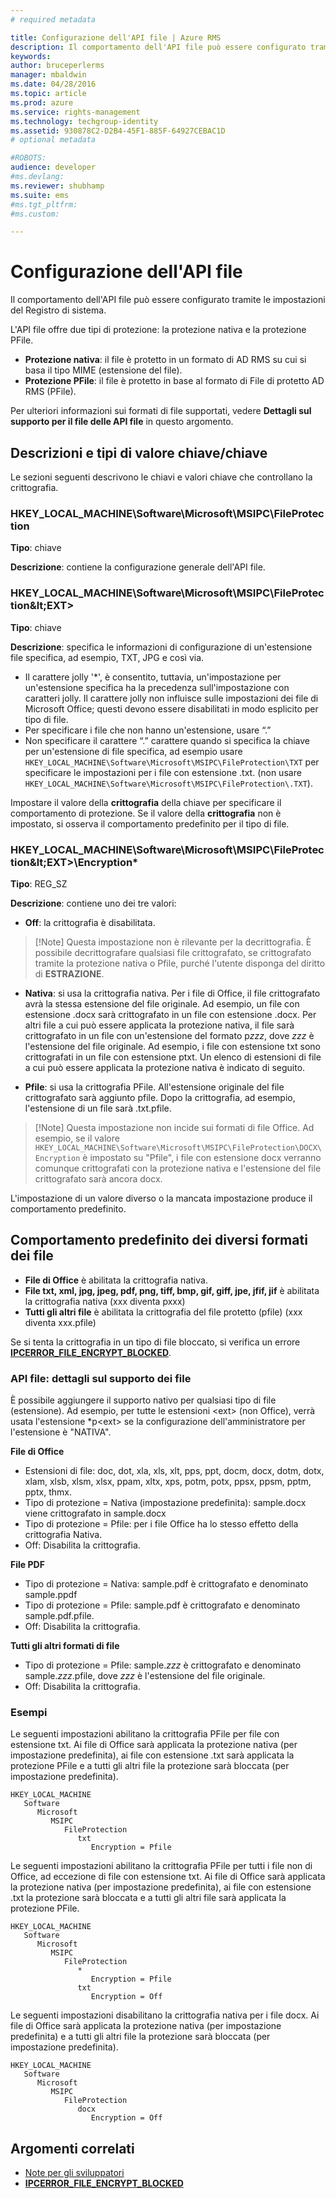 ```yaml
---
# required metadata

title: Configurazione dell'API file | Azure RMS
description: Il comportamento dell'API file può essere configurato tramite le impostazioni del Registro di sistema.
keywords:
author: bruceperlerms
manager: mbaldwin
ms.date: 04/28/2016
ms.topic: article
ms.prod: azure
ms.service: rights-management
ms.technology: techgroup-identity
ms.assetid: 930878C2-D2B4-45F1-885F-64927CEBAC1D
# optional metadata

#ROBOTS:
audience: developer
#ms.devlang:
ms.reviewer: shubhamp
ms.suite: ems
#ms.tgt_pltfrm:
#ms.custom:

---
```


# Configurazione dell'API file


Il comportamento dell'API file può essere configurato tramite le impostazioni del Registro di sistema.

L'API file offre due tipi di protezione: la protezione nativa e la protezione PFile.

-   **Protezione nativa**: il file è protetto in un formato di AD RMS su cui si basa il tipo MIME (estensione del file).
-   **Protezione PFile**: il file è protetto in base al formato di File di protetto AD RMS (PFile).

Per ulteriori informazioni sui formati di file supportati, vedere **Dettagli sul supporto per il file delle API file** in questo argomento.

## Descrizioni e tipi di valore chiave/chiave

Le sezioni seguenti descrivono le chiavi e valori chiave che controllano la crittografia.

### HKEY_LOCAL_MACHINE\Software\Microsoft\MSIPC\FileProtection

**Tipo**: chiave

**Descrizione**: contiene la configurazione generale dell'API file.

### HKEY_LOCAL_MACHINE\Software\Microsoft\MSIPC\FileProtection\&lt;EXT&gt;

**Tipo**: chiave

**Descrizione**: specifica le informazioni di configurazione di un'estensione file specifica, ad esempio, TXT, JPG e così via.

- Il carattere jolly '*', è consentito, tuttavia, un'impostazione per un'estensione specifica ha la precedenza sull'impostazione con caratteri jolly. Il carattere jolly non influisce sulle impostazioni dei file di Microsoft Office; questi devono essere disabilitati in modo esplicito per tipo di file.
- Per specificare i file che non hanno un'estensione, usare “.”
- Non specificare il carattere “.” carattere quando si specifica la chiave per un'estensione di file specifica, ad esempio usare `HKEY_LOCAL_MACHINE\Software\Microsoft\MSIPC\FileProtection\TXT` per specificare le impostazioni per i file con estensione .txt. (non usare `HKEY_LOCAL_MACHINE\Software\Microsoft\MSIPC\FileProtection\.TXT`).

Impostare il valore della **crittografia** della chiave per specificare il comportamento di protezione. Se il valore della **crittografia** non è impostato, si osserva il comportamento predefinito per il tipo di file.


### HKEY_LOCAL_MACHINE\Software\Microsoft\MSIPC\FileProtection\&lt;EXT&gt;\Encryption*

**Tipo**: REG_SZ

**Descrizione**: contiene uno dei tre valori:

- **Off**: la crittografia è disabilitata.

> [!Note] Questa impostazione non è rilevante per la decrittografia. È possibile decrittografare qualsiasi file crittografato, se crittografato tramite la protezione nativa o Pfile, purché l'utente disponga del diritto di **ESTRAZIONE**.

- **Nativa**: si usa la crittografia nativa. Per i file di Office, il file crittografato avrà la stessa estensione del file originale. Ad esempio, un file con estensione .docx sarà crittografato in un file con estensione .docx. Per altri file a cui può essere applicata la protezione nativa, il file sarà crittografato in un file con un'estensione del formato p*zzz*, dove *zzz* è l'estensione del file originale. Ad esempio, i file con estensione txt sono crittografati in un file con estensione ptxt. Un elenco di estensioni di file a cui può essere applicata la protezione nativa è indicato di seguito.

- **Pfile**: si usa la crittografia PFile. All'estensione originale del file crittografato sarà aggiunto pfile. Dopo la crittografia, ad esempio, l'estensione di un file sarà .txt.pfile.


> [!Note] Questa impostazione non incide sui formati di file Office. Ad esempio, se il valore `HKEY_LOCAL_MACHINE\Software\Microsoft\MSIPC\FileProtection\DOCX\Encryption` è impostato su &quot;Pfile", i file con estensione docx verranno comunque crittografati con la protezione nativa e l'estensione del file crittografato sarà ancora docx.

L'impostazione di un valore diverso o la mancata impostazione produce il comportamento predefinito.

## Comportamento predefinito dei diversi formati dei file

-   **File di Office** è abilitata la crittografia nativa.
-   **File txt, xml, jpg, jpeg, pdf, png, tiff, bmp, gif, giff, jpe, jfif, jif** è abilitata la crittografia nativa (xxx diventa pxxx)
-   **Tutti gli altri file** è abilitata la crittografia del file protetto (pfile) (xxx diventa xxx.pfile)

Se si tenta la crittografia in un tipo di file bloccato, si verifica un errore [**IPCERROR\_FILE\_ENCRYPT\_BLOCKED**](/rights-management/sdk/2.1/api/win/error%20codes).

### API file: dettagli sul supporto dei file

È possibile aggiungere il supporto nativo per qualsiasi tipo di file (estensione). Ad esempio, per tutte le estensioni &lt;ext&gt; (non Office), verrà usata l'estensione \*p&lt;ext&gt; se la configurazione dell'amministratore per l'estensione è "NATIVA".

**File di Office**

-   Estensioni di file: doc, dot, xla, xls, xlt, pps, ppt, docm, docx, dotm, dotx, xlam, xlsb, xlsm, xlsx, ppam, xltx, xps, potm, potx, ppsx, ppsm, pptm, pptx, thmx.
-   Tipo di protezione = Nativa (impostazione predefinita): sample.docx viene crittografato in sample.docx
-   Tipo di protezione = Pfile: per i file Office ha lo stesso effetto della crittografia Nativa.
-   Off: Disabilita la crittografia.

**File PDF**

-   Tipo di protezione = Nativa: sample.pdf è crittografato e denominato sample.ppdf
-   Tipo di protezione = Pfile: sample.pdf è crittografato e denominato sample.pdf.pfile.
-   Off: Disabilita la crittografia.

**Tutti gli altri formati di file**

-   Tipo di protezione = Pfile: sample.*zzz* è crittografato e denominato sample.*zzz*.pfile, dove *zzz* è l'estensione del file originale.
-   Off: Disabilita la crittografia.

### Esempi

Le seguenti impostazioni abilitano la crittografia PFile per file con estensione txt. Ai file di Office sarà applicata la protezione nativa (per impostazione predefinita), ai file con estensione .txt sarà applicata la protezione PFile e a tutti gli altri file la protezione sarà bloccata (per impostazione predefinita).

```
HKEY_LOCAL_MACHINE
   Software
      Microsoft
         MSIPC
            FileProtection
               txt
                  Encryption = Pfile
```

Le seguenti impostazioni abilitano la crittografia PFile per tutti i file non di Office, ad eccezione di file con estensione txt. Ai file di Office sarà applicata la protezione nativa (per impostazione predefinita), ai file con estensione .txt la protezione sarà bloccata e a tutti gli altri file sarà applicata la protezione PFile.

```
HKEY_LOCAL_MACHINE
   Software
      Microsoft
         MSIPC
            FileProtection
               *
                  Encryption = Pfile
               txt
                  Encryption = Off
```

Le seguenti impostazioni disabilitano la crittografia nativa per i file docx. Ai file di Office sarà applicata la protezione nativa (per impostazione predefinita) e a tutti gli altri file la protezione sarà bloccata (per impostazione predefinita).

```
HKEY_LOCAL_MACHINE
   Software
      Microsoft
         MSIPC
            FileProtection
               docx
                  Encryption = Off
```

## Argomenti correlati

* [Note per gli sviluppatori](developer-notes.md)
* [**IPCERROR\_FILE\_ENCRYPT\_BLOCKED**](/rights-management/sdk/2.1/api/win/error%20codes)
 

 


<!--HONumber=Jun16_HO2-->


